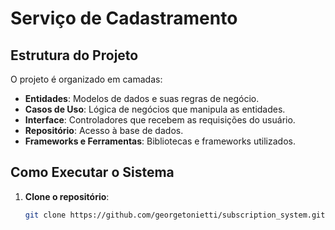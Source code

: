 # Serviço de Cadastramento

## Estrutura do Projeto

O projeto é organizado em camadas:

- **Entidades**: Modelos de dados e suas regras de negócio.
- **Casos de Uso**: Lógica de negócios que manipula as entidades.
- **Interface**: Controladores que recebem as requisições do usuário.
- **Repositório**: Acesso à base de dados.
- **Frameworks e Ferramentas**: Bibliotecas e frameworks utilizados.

## Como Executar o Sistema

1. **Clone o repositório**:
   ```bash
   git clone https://github.com/georgetonietti/subscription_system.git
